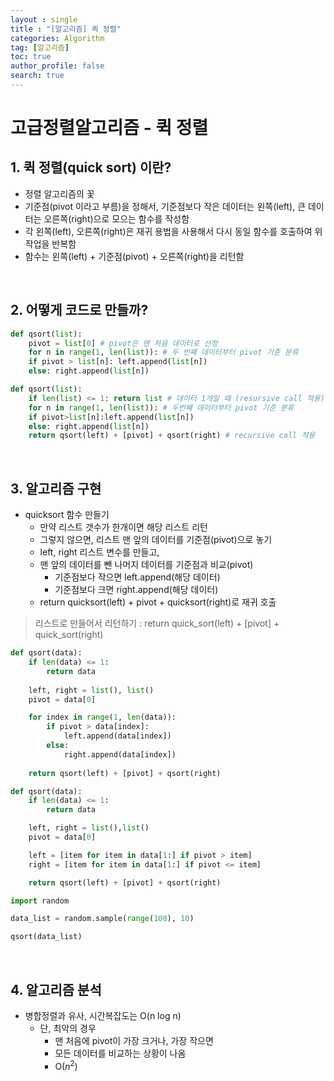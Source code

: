 ```yaml
---
layout : single
title : "[알고리즘] 퀵 정렬"
categories: Algorithm
tag: [알고리즘]
toc: true
author_profile: false
search: true
---
```


# 고급정렬알고리즘 - 퀵 정렬

## 1. 퀵 정렬(quick sort) 이란?

- 정렬 알고리즘의 꽃
- 기준점(pivot 이라고 부름)을 정해서, 기준점보다 작은 데이터는 왼쪽(left), 큰 데이터는 오른쪽(right)으로 모으는 함수를 작성함
- 각 왼쪽(left), 오른쪽(right)은 재귀 용법을 사용해서 다시 동일 함수를 호출하여 위 작업을 반복함
- 함수는 왼쪽(left) + 기준점(pivot) + 오른쪽(right)을 리턴함

<br/>

## 2. 어떻게 코드로 만들까?

```python
def qsort(list):
	pivot = list[0] # pivot은 맨 처음 데이터로 선정
	for n in range(1, len(list)): # 두 번째 데이터부터 pivot 기준 분류
	if pivot > list[n]: left.append(list[n])
	else: right.append(list[n])
```

```python
def qsort(list):
	if len(list) <= 1: return list # 데이터 1개일 때 (resursive call 적용)
	for n in range(1, len(list)): # 두번째 데이터부터 pivot 기준 분류
	if pivot>list[n]:left.append(list[n])
	else: right.append(list[n])
	return qsort(left) + [pivot] + qsort(right) # recursive call 적용
```

<br/>

## 3. 알고리즘 구현

- quicksort 함수 만들기
    - 만약 리스트 갯수가 한개이면 해당 리스트 리턴
    - 그렇지 않으면, 리스트 맨 앞의 데이터를 기준점(pivot)으로 놓기
    - left, right 리스트 변수를 만들고,
    - 맨 앞의 데이터를 뺀 나머지 데이터를 기준점과 비교(pivot)
        - 기준점보다 작으면 left.append(해당 데이터)
        - 기준점보다 크면 right.append(해당 데이터)
    - return quicksort(left) + pivot + quicksort(right)로 재귀 호출

> 리스트로 만들어서 리턴하기 : return quick_sort(left) + [pivot] + quick_sort(right)
> 

```python
def qsort(data):
	if len(data) <= 1:
		return data
	
	left, right = list(), list()
	pivot = data[0]

	for index in range(1, len(data)):
		if pivot > data[index]:
			left.append(data[index])
		else:
			right.append(data[index])
	
	return qsort(left) + [pivot] + qsort(right)
```

```python
def qsort(data):
	if len(data) <= 1:
		return data

	left, right = list(),list()
	pivot = data[0]

	left = [item for item in data[1:] if pivot > item]
	right = [item for item in data[1:] if pivot <= item] 

	return qsort(left) + [pivot] + qsort(right)
```

```python
import random

data_list = random.sample(range(100), 10)

qsort(data_list)
```

<br/>

## 4. 알고리즘 분석

- 병합정렬과 유사, 시간복잡도는 O(n log n)
    - 단, 최악의 경우
        - 맨 처음에 pivot이 가장 크거나, 가장 작으면
        - 모든 데이터를 비교하는 상황이 나옴
        - O($n^2$)